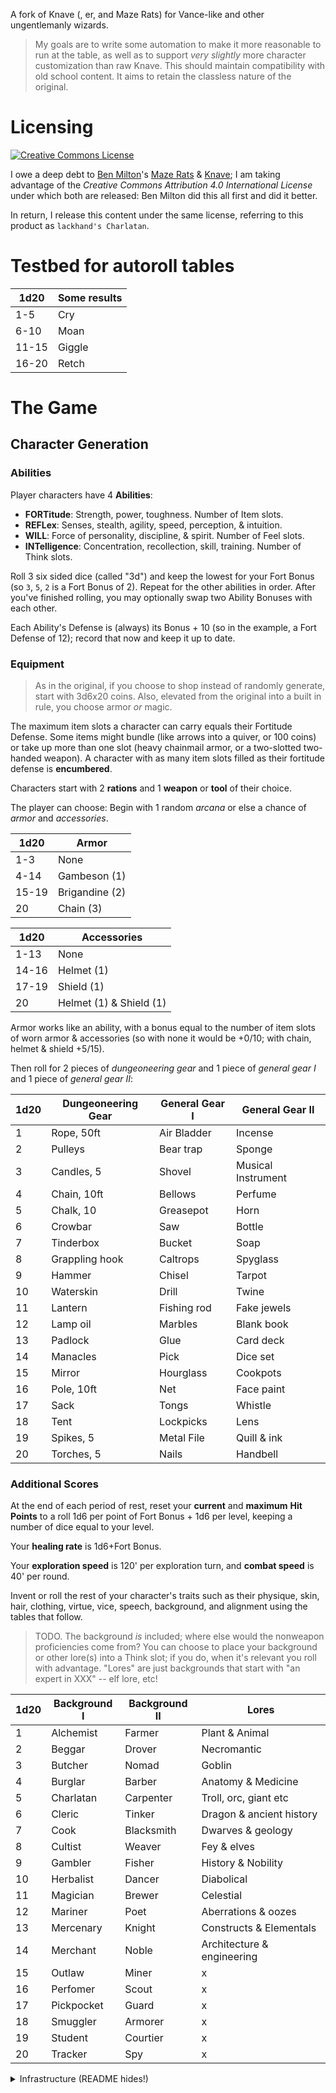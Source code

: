 A fork of Knave (, er, and Maze Rats) for Vance-like and other ungentlemanly wizards.

> My goals are to write some automation to make it more reasonable to run at the table, as well as to support _very slightly_ more character customization than raw Knave. This should maintain compatibility with old school content. It aims to retain the classless nature of the original. 

# Licensing

<a rel="license" href="http://creativecommons.org/licenses/by-sa/4.0/"><img alt="Creative Commons License" style="border-width:0" src="https://i.creativecommons.org/l/by-sa/4.0/88x31.png" /></a>

I owe a deep debt to [Ben Milton](https://questingbeast.itch.io/)'s [Maze Rats](https://questingbeast.itch.io/maze-rats) & [Knave](https://questingbeast.itch.io/knave); I am taking advantage of the _Creative Commons Attribution 4.0 International License_ under which both are released: Ben Milton did this all first and did it better.

In return, I release this content under the same license, referring to this product as `lackhand's Charlatan`.

# Testbed for autoroll tables

| 1d20 | Some results |
|------|--------------|
| 1-5  | Cry |
| 6-10 | Moan |
| 11-15 | Giggle |
| 16-20 | Retch |

# The Game

## Character Generation

### Abilities

Player characters have 4 **Abilities**:

* **FORTitude**: Strength, power, toughness. Number of Item slots.
* **REFLex**: Senses, stealth, agility, speed, perception, & intuition.
* **WILL**: Force of personality, discipline, & spirit. Number of Feel slots.
* **INTelligence**: Concentration, recollection, skill, training. Number of Think slots.

Roll 3 six sided dice (called "3d") and keep the lowest for your Fort Bonus (so `3`, `5`, `2` is a Fort Bonus of 2). Repeat for the other abilities in order.
After you've finished rolling, you may optionally swap two Ability Bonuses with each other.

Each Ability's Defense is (always) its Bonus + 10 (so in the example, a Fort Defense of 12); record that now and keep it up to date.

### Equipment

> As in the original, if you choose to shop instead of randomly generate, start with 3d6x20 coins. Also, elevated from the original into a built in rule, you choose armor _or_ magic.

The maximum item slots a character can carry equals their Fortitude Defense. Some items might bundle (like arrows into a quiver, or 100 coins) or take up more than one slot (heavy chainmail armor, or a two-slotted two-handed weapon). A character with as many item slots filled as their fortitude defense is **encumbered**.

Characters start with 2 **rations** and 1 **weapon** or **tool** of their choice.

The player can choose: Begin with 1 random _arcana_ or else a chance of _armor_ and _accessories_.


| 1d20 | Armor |
|------|-------|
| 1-3  | None |
| 4-14 | Gambeson (1) |
| 15-19 | Brigandine (2) |
| 20 | Chain (3) |

| 1d20 | Accessories |
|------|-------------|
| 1-13 | None |
| 14-16 | Helmet (1) |
| 17-19 | Shield (1) |
| 20 | Helmet (1) & Shield (1) |

Armor works like an ability, with a bonus equal to the number of item slots of worn armor & accessories (so with none it would be +0/10; with chain, helmet & shield +5/15).

Then roll for 2 pieces of _dungeoneering gear_ and 1 piece of _general gear I_ and 1 piece of _general gear II_:

| 1d20 | Dungeoneering Gear | General Gear I | General Gear II |
|------|--------------------|----------------|-----------------|
| 1 | Rope, 50ft | Air Bladder | Incense |
| 2 | Pulleys | Bear trap | Sponge |
| 3 | Candles, 5 | Shovel | Musical Instrument |
| 4 | Chain, 10ft | Bellows | Perfume |
| 5 | Chalk, 10 | Greasepot | Horn |
| 6 | Crowbar | Saw | Bottle |
| 7 | Tinderbox | Bucket | Soap |
| 8 | Grappling hook | Caltrops | Spyglass |
| 9 | Hammer | Chisel | Tarpot |
| 10 | Waterskin | Drill | Twine |
| 11 | Lantern | Fishing rod | Fake jewels |
| 12 | Lamp oil | Marbles | Blank book |
| 13 | Padlock | Glue | Card deck |
| 14 | Manacles | Pick | Dice set |
| 15 | Mirror | Hourglass | Cookpots |
| 16 | Pole, 10ft | Net | Face paint |
| 17 | Sack | Tongs | Whistle |
| 18 | Tent | Lockpicks | Lens | 
| 19 | Spikes, 5 | Metal File | Quill & ink |
| 20 | Torches, 5 | Nails | Handbell |

### Additional Scores

At the end of each period of rest, reset your **current** and **maximum** **Hit Points** to a roll 1d6 per point of Fort Bonus + 1d6 per level, keeping a number of dice equal to your level.

Your **healing rate** is 1d6+Fort Bonus.

Your **exploration speed** is 120' per exploration turn, and **combat speed** is 40' per round.

Invent or roll the rest of your character's traits such as their physique, skin, hair, clothing, virtue, vice, speech, background, and alignment using the tables that follow.

> TODO. The background _is_ included; where else would the nonweapon proficiencies come from?
> You can choose to place your background or other lore(s) into a Think slot; if you do, when it's relevant you roll with advantage.
> "Lores" are just backgrounds that start with "an expert in XXX" -- elf lore, etc!

| 1d20 | Background I | Background II | Lores |
|------|--------------|---------------|-------|
| 1 | Alchemist | Farmer | Plant & Animal |
| 2 | Beggar | Drover | Necromantic |
| 3 | Butcher | Nomad | Goblin |
| 4 | Burglar | Barber | Anatomy & Medicine |
| 5 | Charlatan | Carpenter | Troll, orc, giant etc |
| 6 | Cleric | Tinker | Dragon & ancient history |
| 7 | Cook | Blacksmith | Dwarves & geology |
| 8 | Cultist | Weaver | Fey & elves |
| 9 | Gambler | Fisher | History & Nobility |
| 10 | Herbalist | Dancer | Diabolical |
| 11 | Magician | Brewer | Celestial |
| 12 | Mariner | Poet | Aberrations & oozes |
| 13 | Mercenary | Knight | Constructs & Elementals |
| 14 | Merchant | Noble | Architecture & engineering |
| 15 | Outlaw | Miner | x |
| 16 | Perfomer | Scout | x |
| 17 | Pickpocket | Guard | x |
| 18 | Smuggler | Armorer | x |
| 19 | Student | Courtier | x |
| 20 | Tracker | Spy | x |



<details>

  <summary>Infrastructure (README hides!)</summary>
  
  <script
    type="text/javascript">
    (function() {
      function rnd(min=1, max=20) {
        return Math.floor(Math.random() * (max - min + 1)) + min;
      }
      const knownDice = {
        'd6': () => rnd(1, 6),
        'd20': () => rnd(1, 20),
        '1d20': () => rnd(1, 20),
        '1d6': () => rnd(1, 6),
      };
      function parseDice(expr) {
        return knownDice[expr.trim()];
      }
      function parseEntry(entry) {
        entry = entry.trim();
        let hyphenI = entry.indexOf('-');
        if (hyphenI < 0) {
          let value = parseInt(entry);
          if (isNaN(value)) return null;
          return [value, value];
        }
        let left = entry.substr(0, hyphenI).trim();
        left = parseInt(left);
        let right = entry.substr(hyphenI+1).trim();
        right = parseInt(right);
        return [left,right];
      }

      function makeRoller(table, index=1, oddsCol=0) {
        const headings = table.getElementsByTagName("th");
        const dice = parseDice(headings[oddsCol].innerHTML);
        if (!dice) return null;

        let data = [];
        for (let row of table.getElementsByTagName("tr")) {
          let cols = row.getElementsByTagName("td");
          if (cols.length <= 0) continue;
          let minmax = parseEntry(cols[oddsCol].innerHTML)
          if (!minmax) continue;
          data.push([minmax[0], minmax[1], cols[index].innerHTML]);
        }
        return function() {
          let roll = dice();
          for (let [min, max, value] of data) {
            if (min <= roll && roll <= max) {
              return `${roll}: ${value}`;
            }
          }
          return `No match for ${value}`;
        };
      }
      function insertRollers(table) {
        const headings = table.getElementsByTagName("th");
        for (let i = 1; i < headings.length; ++i) {
          const roller = makeRoller(table, i);
          if (!roller) {
            console.log("Can't make roller for", table, i, "=", headings[i]);
            continue;
          }

          let title = headings[i].firstChild;
          if (title.nodeType != Node.TEXT_NODE) {
            console.log("Unsuitable title type", table, i, "=", title);
            continue;
          }
          title = title.data;

          headings[i].innerHTML = '';
          headings[i].name = title;
          headings[i].roller = roller;

          const rollbutton = document.createElement("button");
          rollbutton.innerHTML = title;
          rollbutton.onclick = function() {
            this.innerHTML = `${title}<br/>${roller()}`;
          };
          headings[i].append(rollbutton);
        }
      }
    
      (function onLoad() {
        const tables = document.getElementsByTagName("table")
        for (let table of tables) {
          insertRollers(table);
        }
      })();

    })()
  </script>

</details>
